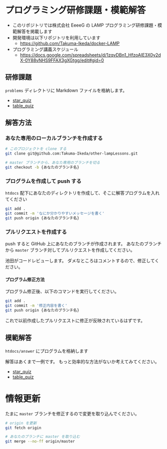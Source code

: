 # プログラミング研修課題・模範解答

- このリポジトリでは株式会社 EeeeG の LAMP プログラミング研修課題・模範解答を掲載します
- 開発環境は以下リポジトリを利用しています
    - https://github.com/Takuma-Ikeda/docker-LAMP
- プログラミング講義スケジュール
    - https://docs.google.com/spreadsheets/d/1zqvDBn1_HfzoAIE3X0y2dX-0Y88vNHS9FFAX3gXGtgg/edit#gid=0

## 研修課題

`problems` ディレクトリに Markdown ファイルを格納します。

- [star_quiz](https://github.com/Takuma-Ikeda/other-lampLessons/blob/master/problems/star_quiz.md)
- [table_quiz](https://github.com/Takuma-Ikeda/other-lampLessons/blob/master/problems/table_quiz.md)

## 解答方法

### あなた専用のローカルブランチを作成する

```sh
# このプロジェクトを clone する
git clone git@github.com:Takuma-Ikeda/other-lampLessons.git

# master ブランチから、あなた専用のブランチを切る
git checkout -b {あなたのブランチ名}
```

### プログラムを作成して push する

`htdocs` 配下にあなたのディレクトリを作成して、そこに解答プログラムを入れてください

```sh
git add .
git commit -m 'なにか分かりやすいメッセージを書く'
git push origin {あなたのブランチ名}
```

### プルリクエストを作成する

push すると GitHub 上にあなたのブランチが作成されます。
あなたのブランチから `master` ブランチ対してプルリクエストを作成してください。

池田がコードレビューします。
ダメなところはコメントするので、修正してください。

#### プログラム修正方法

プログラム修正後、以下のコマンドを実行してください。

```sh
git add .
git commit -m '修正内容を書く'
git push origin {あなたのブランチ名}
```

これで以前作成したプルリクエストに修正が反映されているはずです。

## 模範解答

`htdocs/answer` にプログラムを格納します

解答はあくまで一例です。
もっと効率的な方法がないか考えてみてください。

- [star_quiz](https://github.com/Takuma-Ikeda/other-lampLessons/tree/master/htdocs/answer/star_quiz)
- [table_quiz](https://github.com/Takuma-Ikeda/other-lampLessons/tree/master/htdocs/answer/table_quiz)

# 情報更新

たまに `master` ブランチを修正するので変更を取り込んでください。

```sh
# origin を更新
git fetch origin

# あなたのブランチに master を取り込む
git merge --no-ff origin/master
```
